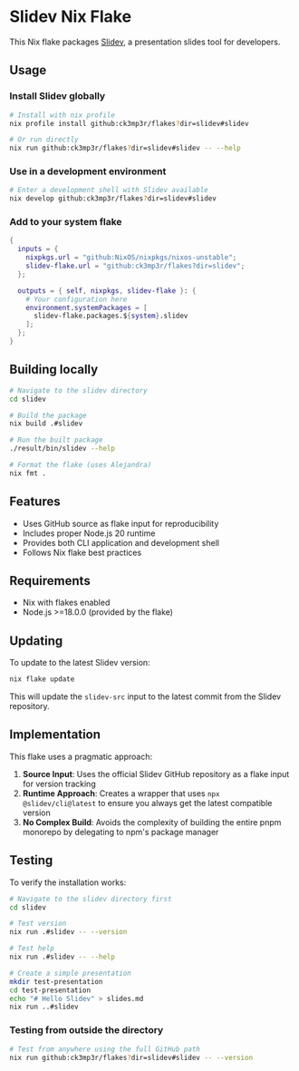 # Slidev Nix Flake

This Nix flake packages [Slidev](https://sli.dev), a presentation slides tool for developers.

## Usage

### Install Slidev globally

```bash
# Install with nix profile
nix profile install github:ck3mp3r/flakes?dir=slidev#slidev

# Or run directly
nix run github:ck3mp3r/flakes?dir=slidev#slidev -- --help
```

### Use in a development environment

```bash
# Enter a development shell with Slidev available
nix develop github:ck3mp3r/flakes?dir=slidev#slidev
```

### Add to your system flake

```nix
{
  inputs = {
    nixpkgs.url = "github:NixOS/nixpkgs/nixos-unstable";
    slidev-flake.url = "github:ck3mp3r/flakes?dir=slidev";
  };

  outputs = { self, nixpkgs, slidev-flake }: {
    # Your configuration here
    environment.systemPackages = [
      slidev-flake.packages.${system}.slidev
    ];
  };
}
```

## Building locally

```bash
# Navigate to the slidev directory
cd slidev

# Build the package
nix build .#slidev

# Run the built package  
./result/bin/slidev --help

# Format the flake (uses Alejandra)
nix fmt .
```

## Features

- Uses GitHub source as flake input for reproducibility
- Includes proper Node.js 20 runtime
- Provides both CLI application and development shell
- Follows Nix flake best practices

## Requirements

- Nix with flakes enabled
- Node.js >=18.0.0 (provided by the flake)

## Updating

To update to the latest Slidev version:

```bash
nix flake update
```

This will update the `slidev-src` input to the latest commit from the Slidev repository.

## Implementation

This flake uses a pragmatic approach:

1. **Source Input**: Uses the official Slidev GitHub repository as a flake input for version tracking
2. **Runtime Approach**: Creates a wrapper that uses `npx @slidev/cli@latest` to ensure you always get the latest compatible version
3. **No Complex Build**: Avoids the complexity of building the entire pnpm monorepo by delegating to npm's package manager

## Testing

To verify the installation works:

```bash
# Navigate to the slidev directory first
cd slidev

# Test version
nix run .#slidev -- --version

# Test help
nix run .#slidev -- --help

# Create a simple presentation
mkdir test-presentation
cd test-presentation
echo "# Hello Slidev" > slides.md
nix run ..#slidev
```

### Testing from outside the directory

```bash
# Test from anywhere using the full GitHub path
nix run github:ck3mp3r/flakes?dir=slidev#slidev -- --version
```